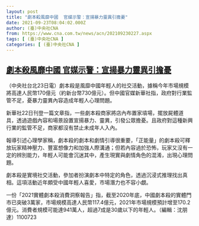 ```yaml
---
layout: post
title: "劇本殺風靡中國  官媒示警：宣揚暴力靈異引擔憂"
date: 2021-09-23T08:04:02.000Z
author: (臺)中央社CNA
from: https://www.cna.com.tw/news/acn/202109230227.aspx
tags: [ (臺)中央社CNA ]
categories: [ (臺)中央社CNA ]
---
```

<!--1632384242000-->
[劇本殺風靡中國  官媒示警：宣揚暴力靈異引擔憂](https://www.cna.com.tw/news/acn/202109230227.aspx)
------

<div>
<div></div><div class="paragraph"><p>（中央社台北23日電）劇本殺是風靡中國年輕人的社交活動，據稱今年市場規模將高達人民幣170億元（約新台幣730億元）。但中國官媒新華社指，政府對行業監管不足，憂暴力靈異內容造成年輕人心理問題。</p><p>新華社22日刊登一篇文章指，一些劇本殺商家將店內布置家墳場，擺放屍體道具，透過遊戲內容和場景設置宣揚暴力、靈異，引發公眾擔憂。且政府對這種新興行業的監管不足，商家都沒有禁止未成年人入內。</p><p>報導引述心理學家稱，劇本殺的劇本和劇情引導很重要，「正能量」的劇本殺可釋放玩家精神壓力、豐富想像力和加強人際溝通；但若內容過於恐怖，玩家又沒有一定的辨別能力，年輕人可能會沉迷其中，產生現實與劇情角色的混淆，出現心理問題。</p><p>劇本殺是實境社交活動，參加者扮演劇本中特定的角色，透過沉浸式推理找出真相。這項活動近年頗受中國年輕人喜愛，市場潛力也不容小覷。</p><p>一份「2021實體劇本殺消費洞察報告」指，截至2020年底，中國劇本殺的實體門市已突破3萬家，市場規模高達人民幣117.4億元，2021年市場規模預計增至170.2億元。消費者規模可能達941萬人，超過7成是30歲以下的年輕人。（編輯：沈朋達）1100723</p></div>
</div>

